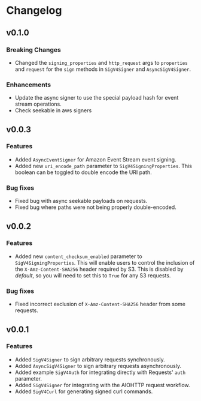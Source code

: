 # Changelog

## v0.1.0

### Breaking Changes
* Changed the `signing_properties` and `http_request` args to `properties` and `request` for the `sign` methods in `SigV4Signer` and `AsyncSigV4Signer`.

### Enhancements
* Update the async signer to use the special payload hash for event stream operations.
* Check seekable in aws signers

## v0.0.3

### Features
* Added `AsyncEventSigner` for Amazon Event Stream event signing.
* Added new `uri_encode_path` parameter to `SigV4SigningProperties`. This boolean can be toggled to double encode the URI path.

### Bug fixes
* Fixed bug with async seekable payloads on requests.
* Fixed bug where paths were not being properly double-encoded.

## v0.0.2

### Features
* Added new `content_checksum_enabled` parameter to `SigV4SigningProperties`. This will enable users to control the inclusion of the `X-Amz-Content-SHA256` header required by S3. This is disabled by _default_, so you will need to set this to `True` for any S3 requests.

### Bug fixes
* Fixed incorrect exclusion of `X-Amz-Content-SHA256` header from some requests.

## v0.0.1

### Features
* Added `SigV4Signer` to sign arbitrary requests synchronously.
* Added `AsyncSigV4Signer` to sign arbitrary requests asynchronously.
* Added example `SigV4Auth` for integrating directly with Requests' `auth` parameter.
* Added `SigV4Signer` for integrating with the AIOHTTP request workflow.
* Added `SigV4Curl` for generating signed curl commands.
